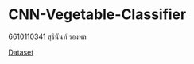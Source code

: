 # CNN-Vegetable-Classifier

6610110341 สุธินันท์ รองพล

[Dataset](https://www.kaggle.com/datasets/misrakahmed/vegetable-image-dataset)
